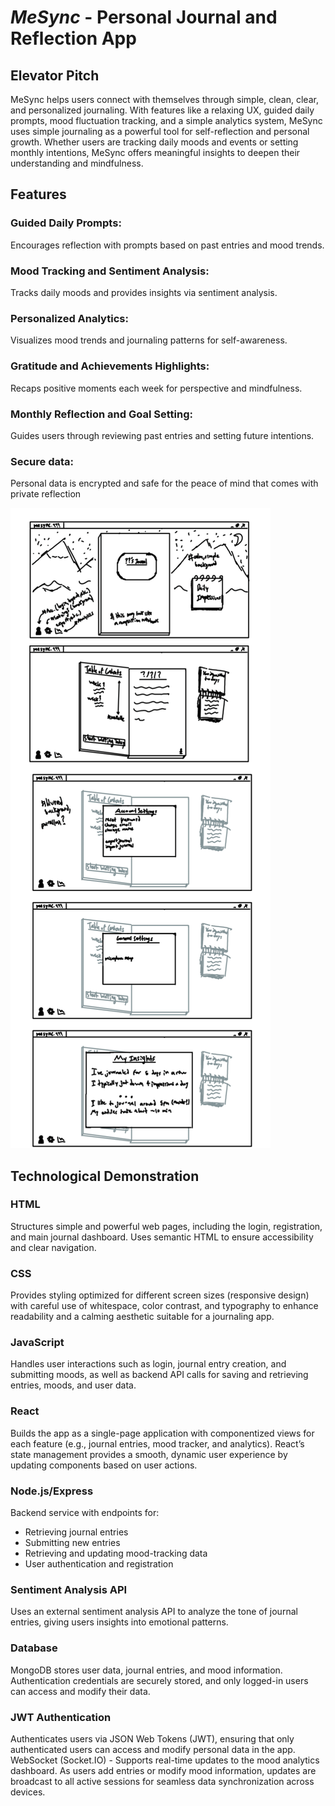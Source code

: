 # _MeSync_ - Personal Journal and Reflection App
## Elevator Pitch
MeSync helps users connect with themselves through simple, clean, clear, and personalized journaling. With features like a relaxing UX, guided daily prompts, mood fluctuation tracking, and a simple analytics system, MeSync uses simple journaling as a powerful tool for self-reflection and personal growth. Whether users are tracking daily moods and events or setting monthly intentions, MeSync offers meaningful insights to deepen their understanding and mindfulness.

## Features
### Guided Daily Prompts: 
Encourages reflection with prompts based on past entries and mood trends.
### Mood Tracking and Sentiment Analysis: 
Tracks daily moods and provides insights via sentiment analysis.
### Personalized Analytics: 
Visualizes mood trends and journaling patterns for self-awareness.
### Gratitude and Achievements Highlights: 
Recaps positive moments each week for perspective and mindfulness.
### Monthly Reflection and Goal Setting: 
Guides users through reviewing past entries and setting future intentions.
### Secure data:
Personal data is encrypted and safe for the peace of mind that comes with private reflection

![MeSync Sketches](/assets/MeSync%20Sketches.png)

## Technological Demonstration
### HTML
Structures simple and powerful web pages, including the login, registration, and main journal dashboard. Uses semantic HTML to ensure accessibility and clear navigation.
### CSS
Provides styling optimized for different screen sizes (responsive design) with careful use of whitespace, color contrast, and typography to enhance readability and a calming aesthetic suitable for a journaling app.
### JavaScript
Handles user interactions such as login, journal entry creation, and submitting moods, as well as backend API calls for saving and retrieving entries, moods, and user data.
### React
Builds the app as a single-page application with componentized views for each feature (e.g., journal entries, mood tracker, and analytics). React’s state management provides a smooth, dynamic user experience by updating components based on user actions.
### Node.js/Express
Backend service with endpoints for:
- Retrieving journal entries
- Submitting new entries
- Retrieving and updating mood-tracking data
- User authentication and registration
### Sentiment Analysis API
Uses an external sentiment analysis API to analyze the tone of journal entries, giving users insights into emotional patterns.
### Database
MongoDB stores user data, journal entries, and mood information. Authentication credentials are securely stored, and only logged-in users can access and modify their data.
### JWT Authentication
Authenticates users via JSON Web Tokens (JWT), ensuring that only authenticated users can access and modify personal data in the app.
WebSocket (Socket.IO) - Supports real-time updates to the mood analytics dashboard. As users add entries or modify mood information, updates are broadcast to all active sessions for seamless data synchronization across devices.
